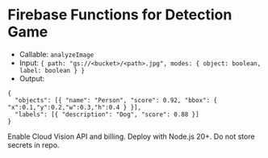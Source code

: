 # Firebase Functions for Detection Game

- Callable: `analyzeImage`
- Input: `{ path: "gs://<bucket>/<path>.jpg", modes: { object: boolean, label: boolean } }`
- Output:
```
{
  "objects": [{ "name": "Person", "score": 0.92, "bbox": { "x":0.1,"y":0.2,"w":0.3,"h":0.4 } }],
  "labels": [{ "description": "Dog", "score": 0.88 }]
}
```

Enable Cloud Vision API and billing. Deploy with Node.js 20+. Do not store secrets in repo.
